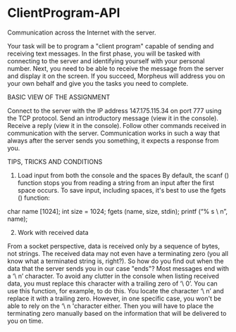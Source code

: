 # ClientProgram-API
Communication across the Internet with the server.

Your task will be to program a "client program" capable of sending and receiving text messages.
In the first phase, you will be tasked with connecting to the server and identifying yourself with your personal number. 
Next, you need to be able to receive the message from the server and display it on the screen. 
If you succeed, Morpheus will address you on your own behalf and give you the tasks you need to complete.

BASIC VIEW OF THE ASSIGNMENT

Connect to the server with the IP address 147.175.115.34 on port 777 using the TCP protocol.
Send an introductory message (view it in the console).
Receive a reply (view it in the console).
Follow other commands received in communication with the server. 
Communication works in such a way that always after the server sends you something, it expects a response from you.

TIPS, TRICKS AND CONDITIONS

1. Load input from both the console and the spaces
By default, the scanf () function stops you from reading a string from an input after the first space occurs.
To save input, including spaces, it's best to use the fgets () function:

char name [1024];
int size = 1024;
fgets (name, size, stdin);
printf (“% s \ n”, name);

2. Work with received data

From a socket perspective, data is received only by a sequence of bytes, not strings. The received data may not even have a terminating zero (you all know what a terminated string is, right?). So how do you find out when the data that the server sends you in our case "ends"? Most messages end with a ‘\ n’ character. To avoid any clutter in the console when listing received data, you must replace this character with a trailing zero of ‘\ 0’. You can use this function, for example, to do this. You locate the character ‘\ n’ and replace it with a trailing zero.
However, in one specific case, you won't be able to rely on the ‘\ n 'character either. Then you will have to place the terminating zero manually based on the information that will be delivered to you on time.

